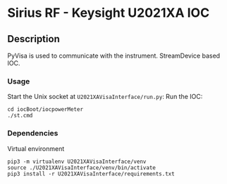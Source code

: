 # Sirius RF - Keysight U2021XA IOC

## Description

PyVisa is used to communicate with the instrument.
StreamDevice based IOC.

### Usage

Start the Unix socket at `U2021XAVisaInterface/run.py`:
Run the IOC:
```
cd iocBoot/iocpowerMeter
./st.cmd
```

### Dependencies
Virtual environment
```
pip3 -m virtualenv U2021XAVisaInterface/venv
source ./U2021XAVisaInterface/venv/bin/activate
pip3 install -r U2021XAVisaInterface/requirements.txt
```
